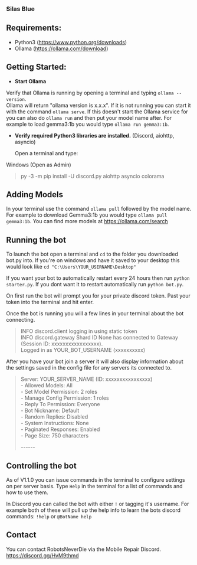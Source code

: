 ### Silas Blue 

## Requirements:
- Python3 (https://www.python.org/downloads)
- Ollama (https://ollama.com/download)

## Getting Started:
 - **Start Ollama**

  Verify that Ollama is running by opening a terminal and typing `ollama --version`.  
  Ollama will return "ollama version is x.x.x". If it is not running you can start it with the command `ollama serve`. If this doesn't start the Ollama service for you can also do `ollama run` and then put your model name after. For example to load gemma3:1b you would type `ollama run gemma3:1b`.

 - **Verify required Python3 libraries are installed.** </ins> (Discord, aiohttp, asyncio)
  
    Open a terminal and type:

  Windows (Open as Admin)
  > py -3 -m pip install -U discord.py aiohttp asyncio colorama

## Adding Models
  In your terminal use the command `ollama pull` followed by the model name. For example to download Gemma3:1b you would type `ollama pull gemma3:1b`. You can find more models at https://ollama.com/search

## Running the bot  
  To launch the bot open a terminal and `cd` to the folder you downloaded bot.py into. If you're on windows and have it saved to your desktop this would look like `cd "C:\Users\YOUR_USERNAME\Desktop"`

  If you want your bot to automatically restart every 24 hours then run `python starter.py`. If you dont want it to restart automatically run `python bot.py`.

  On first run the bot will prompt you for your private discord token. Past your token into the terminal and hit enter.
  
  Once the bot is running you will a few lines in your terminal about the bot connecting.
  >INFO     discord.client logging in using static token  
  >INFO     discord.gateway Shard ID None has connected to Gateway (Session ID: xxxxxxxxxxxxxxxxx).  
  >Logged in as YOUR_BOT_USERNAME (xxxxxxxxxx)

  After you have your bot join a server it will also display information about the settings saved in the config file for any servers its connected to.
  >Server: YOUR_SERVER_NAME (ID: xxxxxxxxxxxxxxxx)  
  >\- Allowed Models: All  
  >\- Set Model Permission: 2 roles  
  >\- Manage Config Permission: 1 roles  
  >\- Reply To Permission: Everyone  
  >\- Bot Nickname: Default  
  >\- Random Replies: Disabled  
  >\- System Instructions: None  
  >\- Paginated Responses: Enabled  
  >\- Page Size: 750 characters  
  >  
  >\------

## Controlling the bot  
As of V1.1.0 you can issue commands in the terminal to configure settings on per server basis. Type `Help` in the terminal for a list of commands and how to use them.

In Discord you can called the bot with either `!` or tagging it's username. For example both of these will pull up the help info to learn the bots discord commands: `!help` or `@BotName help`


## Contact
You can contact RobotsNeverDie via the Mobile Repair Discord. https://discord.gg/HvM9thmd

